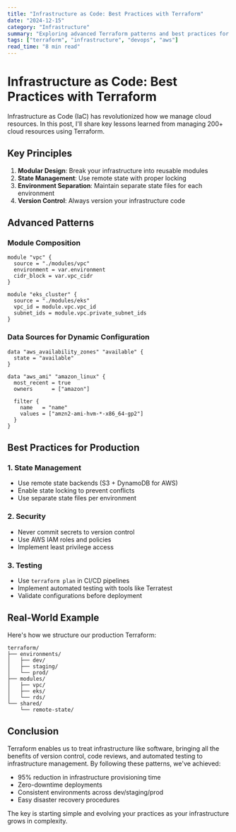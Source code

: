 ```yaml
---
title: "Infrastructure as Code: Best Practices with Terraform"
date: "2024-12-15"
category: "Infrastructure"
summary: "Exploring advanced Terraform patterns and best practices for managing large-scale cloud infrastructure across multiple environments."
tags: ["terraform", "infrastructure", "devops", "aws"]
read_time: "8 min read"
---
```


# Infrastructure as Code: Best Practices with Terraform

Infrastructure as Code (IaC) has revolutionized how we manage cloud resources. In this post, I'll share key lessons learned from managing 200+ cloud resources using Terraform.

## Key Principles

1. **Modular Design**: Break your infrastructure into reusable modules
2. **State Management**: Use remote state with proper locking
3. **Environment Separation**: Maintain separate state files for each environment
4. **Version Control**: Always version your infrastructure code

## Advanced Patterns

### Module Composition

```hcl
module "vpc" {
  source = "./modules/vpc"
  environment = var.environment
  cidr_block = var.vpc_cidr
}

module "eks_cluster" {
  source = "./modules/eks"
  vpc_id = module.vpc.vpc_id
  subnet_ids = module.vpc.private_subnet_ids
}
```

### Data Sources for Dynamic Configuration

```hcl
data "aws_availability_zones" "available" {
  state = "available"
}

data "aws_ami" "amazon_linux" {
  most_recent = true
  owners      = ["amazon"]
  
  filter {
    name   = "name"
    values = ["amzn2-ami-hvm-*-x86_64-gp2"]
  }
}
```

## Best Practices for Production

### 1. State Management
- Use remote state backends (S3 + DynamoDB for AWS)
- Enable state locking to prevent conflicts
- Use separate state files per environment

### 2. Security
- Never commit secrets to version control
- Use AWS IAM roles and policies
- Implement least privilege access

### 3. Testing
- Use `terraform plan` in CI/CD pipelines
- Implement automated testing with tools like Terratest
- Validate configurations before deployment

## Real-World Example

Here's how we structure our production Terraform:

```
terraform/
├── environments/
│   ├── dev/
│   ├── staging/
│   └── prod/
├── modules/
│   ├── vpc/
│   ├── eks/
│   └── rds/
└── shared/
    └── remote-state/
```

## Conclusion

Terraform enables us to treat infrastructure like software, bringing all the benefits of version control, code reviews, and automated testing to infrastructure management. By following these patterns, we've achieved:

- 95% reduction in infrastructure provisioning time
- Zero-downtime deployments
- Consistent environments across dev/staging/prod
- Easy disaster recovery procedures

The key is starting simple and evolving your practices as your infrastructure grows in complexity.

